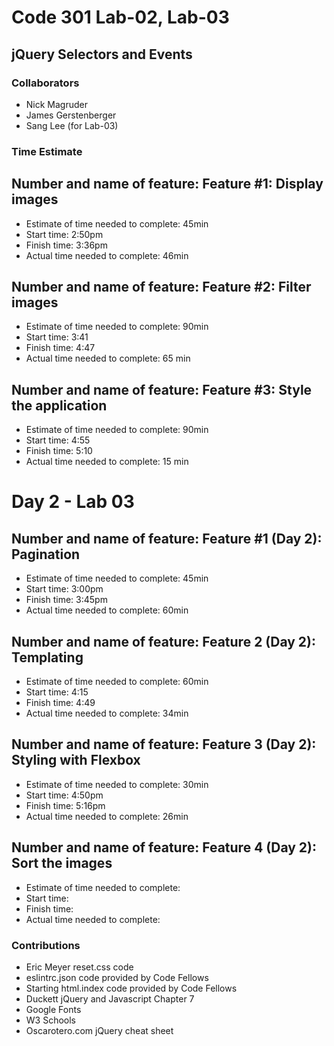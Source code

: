 # Code 301 Lab-02, Lab-03
## jQuery Selectors and Events

### Collaborators
* Nick Magruder
* James Gerstenberger
* Sang Lee (for Lab-03)

### Time Estimate
## Number and name of feature: Feature #1: Display images
* Estimate of time needed to complete: 45min
* Start time: 2:50pm
* Finish time: 3:36pm
* Actual time needed to complete: 46min


## Number and name of feature: Feature #2: Filter images
* Estimate of time needed to complete: 90min
* Start time: 3:41
* Finish time: 4:47
* Actual time needed to complete: 65 min

## Number and name of feature: Feature #3: Style the application
* Estimate of time needed to complete: 90min
* Start time: 4:55
* Finish time: 5:10
* Actual time needed to complete: 15 min

# Day 2 - Lab 03

## Number and name of feature: Feature #1 (Day 2): Pagination
* Estimate of time needed to complete: 45min
* Start time: 3:00pm
* Finish time: 3:45pm
* Actual time needed to complete: 60min

## Number and name of feature: Feature 2 (Day 2): Templating
* Estimate of time needed to complete: 60min
* Start time: 4:15
* Finish time: 4:49
* Actual time needed to complete: 34min

## Number and name of feature: Feature 3 (Day 2): Styling with Flexbox
* Estimate of time needed to complete: 30min
* Start time: 4:50pm
* Finish time: 5:16pm
* Actual time needed to complete: 26min

## Number and name of feature: Feature 4 (Day 2): Sort the images
* Estimate of time needed to complete: 
* Start time: 
* Finish time: 
* Actual time needed to complete: 


### Contributions
* Eric Meyer reset.css code
* eslintrc.json code provided by Code Fellows
* Starting html.index code provided by Code Fellows
* Duckett jQuery and Javascript Chapter 7
* Google Fonts
* W3 Schools
* Oscarotero.com jQuery cheat sheet